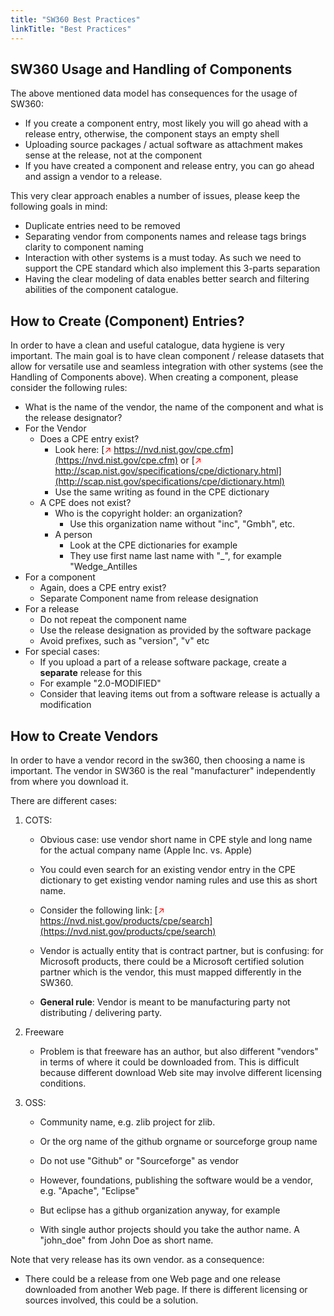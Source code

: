 ```yaml
---
title: "SW360 Best Practices"
linkTitle: "Best Practices"
---
```


## SW360 Usage and Handling of Components
The above mentioned data model has consequences for the usage of SW360:

- If you create a component entry, most likely you will go ahead with a release entry, otherwise, the component stays an empty shell
- Uploading source packages / actual software as attachment makes sense at the release, not at the component
- If you have created a component and release entry, you can go ahead and assign a vendor to a release.

This very clear approach enables a number of issues, please keep the following goals in mind:

- Duplicate entries need to be removed
- Separating vendor from components names and release tags brings clarity to component naming
- Interaction with other systems is a must today. As such we need to support the CPE standard which also implement this 3-parts separation
- Having the clear modeling of data enables better search and filtering abilities of the component catalogue.

## How to Create (Component) Entries?
In order to have a clean and useful catalogue, data hygiene is very important. The main goal is to have clean component / release datasets that allow for versatile use and seamless integration with other systems (see the Handling of Components above). When creating a component, please consider the following rules:

- What is the name of the vendor, the name of the component and what is the release designator?
- For the Vendor
    - Does a CPE entry exist?
        - Look here: [<span style="color:red">&#8599;</span> https://nvd.nist.gov/cpe.cfm](https://nvd.nist.gov/cpe.cfm) or [<span style="color:red">&#8599;</span> http://scap.nist.gov/specifications/cpe/dictionary.html](http://scap.nist.gov/specifications/cpe/dictionary.html)
        - Use the same writing as found in the CPE dictionary
    - A CPE does not exist?
        - Who is the copyright holder: an organization?
            - Use this organization name without "inc", "Gmbh", etc.
        - A person
            - Look at the CPE dictionaries for example
            - They use first name last name with "_", for example "Wedge_Antilles
- For a component
    - Again, does a CPE entry exist?
    - Separate Component name from release designation
- For a release
    - Do not repeat the component name
    - Use the release designation as provided by the software package
    - Avoid prefixes, such as "version", "v" etc
- For special cases:
    - If you upload a part of a release software package, create a **separate** release for this
    - For example "2.0-MODIFIED"
    - Consider that leaving items out from a software release is actually a modification

## How to Create Vendors
In order to have a vendor record in the sw360, then choosing a name is important. The vendor in SW360 is the real "manufacturer" independently from where you download it.

There are different cases:

1. COTS:

	- Obvious case: use vendor short name in CPE style and long name for the actual company name (Apple Inc. vs. Apple)

	- You could even search for an existing vendor entry in the CPE dictionary to get existing vendor naming rules and use this as short name.

	- Consider the following link: [<span style="color:red">&#8599;</span>  https://nvd.nist.gov/products/cpe/search](https://nvd.nist.gov/products/cpe/search)

	- Vendor is actually entity that is contract partner, but is confusing: for Microsoft products, there could be a Microsoft certified solution partner which is the vendor, this must mapped differently in the SW360.

	- **General rule**: Vendor is meant to be manufacturing party not distributing / delivering party.

2. Freeware

	- Problem is that freeware has an author, but also different "vendors" in terms of where it could be downloaded from. This is difficult because different download Web site may involve different licensing conditions.

3. OSS:

	- Community name, e.g. zlib project for zlib.

	- Or the org name of the github orgname or sourceforge group name

	- Do not use "Github" or "Sourceforge" as vendor

	- However, foundations, publishing the software would be a vendor, e.g. "Apache", "Eclipse"

	- But eclipse has a github organization anyway, for example

	- With single author projects should you take the author name. A "john_doe" from John Doe as short name.

Note that very release has its own vendor. as a consequence:

- There could be a release from one Web page and one release downloaded from another Web page. If there is different licensing or sources involved, this could be a solution.
